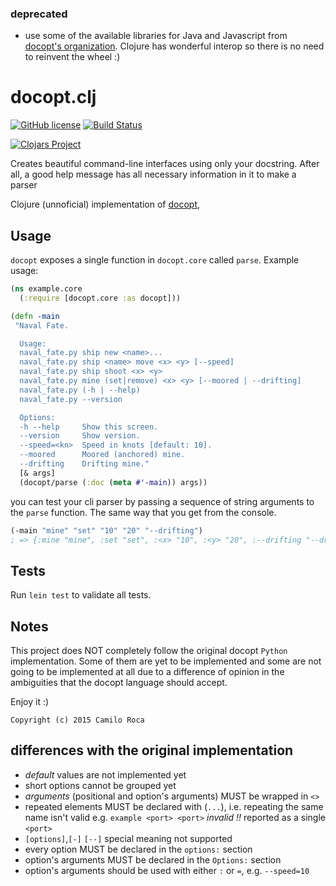 ### deprecated
- use some of the available libraries for Java and Javascript from [docopt's organization](https://github.com/docopt). Clojure has wonderful interop so there is no need to reinvent the wheel :)

# docopt.clj
[![GitHub license](https://img.shields.io/github/license/mashape/apistatus.svg?style=plastic)](https://github.com/carocad/docopt.cluno/blob/master/LICENSE)
[![Build Status](https://travis-ci.org/carocad/docopt.clj.svg?branch=master)](https://travis-ci.org/carocad/docopt.clj)

[![Clojars Project](http://clojars.org/org.clojars.carocad/docopt/latest-version.svg)](http://clojars.org/org.clojars.carocad/docopt)

Creates beautiful command-line interfaces using only your docstring. After all, a good help message has all necessary information in it to make a parser

Clojure (unnoficial) implementation of [docopt](http://docopt.org/),

## Usage
`docopt` exposes a single function in `docopt.core` called `parse`. Example usage:

``` clojure
(ns example.core
  (:require [docopt.core :as docopt]))

(defn -main
 "Naval Fate.

  Usage:
  naval_fate.py ship new <name>...
  naval_fate.py ship <name> move <x> <y> [--speed]
  naval_fate.py ship shoot <x> <y>
  naval_fate.py mine (set|remove) <x> <y> [--moored | --drifting]
  naval_fate.py (-h | --help)
  naval_fate.py --version

  Options:
  -h --help     Show this screen.
  --version     Show version.
  --speed=<kn>  Speed in knots [default: 10].
  --moored      Moored (anchored) mine.
  --drifting    Drifting mine."
  [& args]
  (docopt/parse (:doc (meta #'-main)) args))
```

you can test your cli parser by passing a sequence of string arguments to the `parse` function. The same way that you get from the console.

``` clojure
(-main "mine" "set" "10" "20" "--drifting")
; => {:mine "mine", :set "set", :<x> "10", :<y> "20", :--drifting "--drifting"}
```

## Tests
Run `lein test` to validate all tests.

## Notes
This project does NOT completely follow the original docopt `Python`
implementation. Some of them are yet to be implemented and some are not
going to be implemented at all due to a difference of opinion in the
ambiguities that the docopt language should accept.

Enjoy it :)

`Copyright (c) 2015 Camilo Roca`

## differences with the original implementation
- *default* values are not implemented yet
- short options cannot be grouped yet
- *arguments* (positional and option's arguments) MUST be wrapped in `<>`
- repeated elements MUST be declared with (`...`), i.e. repeating the same name isn't valid
  e.g. `example <port> <port>` *invalid !!* reported as a single `<port>`
- `[options]`,`[-]` `[--]` special meaning not supported
- every option MUST be declared in the `options:` section
- option's arguments MUST be declared in the `Options:` section
- option's arguments should be used with either `:` or `=`, e.g. `--speed=10`
